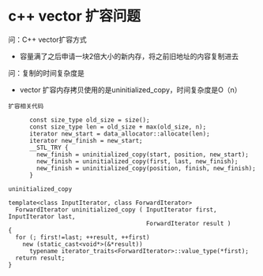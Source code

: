# c++ vector 扩容问题

问：C++ vector扩容方式

* 容量满了之后申请一块2倍大小的新内存，将之前旧地址的内容复制进去

问：复制的时间复杂度是

* vector 扩容内存拷贝使用的是uninitialized_copy，时间复杂度是O（n）

```
扩容相关代码

      const size_type old_size = size();    
      const size_type len = old_size + max(old_size, n);    
      iterator new_start = data_allocator::allocate(len);    
      iterator new_finish = new_start;    
      __STL_TRY {    
        new_finish = uninitialized_copy(start, position, new_start);    
        new_finish = uninitialized_copy(first, last, new_finish);    
        new_finish = uninitialized_copy(position, finish, new_finish);    
      }    

```

```
uninitialized_copy

template<class InputIterator, class ForwardIterator>
  ForwardIterator uninitialized_copy ( InputIterator first, InputIterator last,
                                       ForwardIterator result )
{
  for (; first!=last; ++result, ++first)
    new (static_cast<void*>(&*result))
      typename iterator_traits<ForwardIterator>::value_type(*first);
  return result;
}
```


